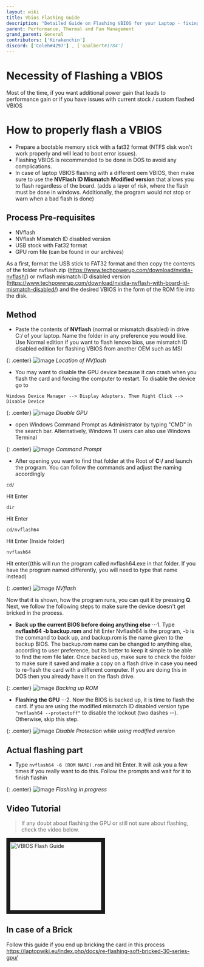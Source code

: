 ```yaml
---
layout: wiki
title: Vbios Flashing Guide
description: "Detailed Guide on Flashing VBIOS for your Laptop - fixing your GPU issues or increasing Performance"
parent: Performance, Thermal and Fan Management
grand_parent: General
contributors: ['Kirakenchin']
discord: ['Coleh#4297'] , ['aaalbert#1784'] 
---
```


# Necessity of Flashing a VBIOS

Most of the time, if you want additional power gain that leads to performance gain or if you have issues with current stock / custom flashed VBIOS

# How to properly flash a VBIOS

- Prepare a bootable memory stick with a fat32 format (NTFS disk won't work properly and will lead to boot error issues).
- Flashing VBIOS is recommended to be done in DOS to avoid any complications.
- In case of laptop VBIOS flashing with a different oem VBIOS, then make sure to use the **NVFlash ID Mismatch Modified version** that allows you to flash regardless of the board. (adds a layer of risk, where the flash must be done in windows. Additionally, the program would not stop or warn when a bad flash is done)

## Process Pre-requisites

- NVflash
- NVflash Mismatch ID disabled version
- USB stock with Fat32 format
- GPU rom file (can be found in our archives)

As a first, format the USB stick to FAT32 format and then copy the contents of the folder nvflash.zip (https://www.techpowerup.com/download/nvidia-nvflash/) or nvflash mismatch ID disabled version (https://www.techpowerup.com/download/nvidia-nvflash-with-board-id-mismatch-disabled/) and the desired VBIOS in the form of the ROM file into the disk.

## Method

- Paste the contents of **NVflash** (normal or mismatch disabled) in drive C:/ of your laptop. Name the folder in any preference you would like. Use Normal edition if you want to flash lenovo bios, use mismatch ID disabled edition for flashing VBIOS from another OEM such as MSI

{: .center}
![image](https://laptopwiki.eu/wp-content/uploads/2022/08/image-12.png)
*Location of NVflash*

- You may want to disable the GPU device because it can crash when you flash the card and forcing the computer to restart. To disable the device go to

`Windows Device Manager --> Display Adapters. Then Right Click --> Disable Device`

{: .center}
![image](https://laptopwiki.eu/wp-content/uploads/2022/08/image-13.png)
*Disable GPU*

- open Windows Command Prompt as Administrator by typing "CMD" in the search bar. Alternatively, Windows 11 users can also use Windows Terminal

{: .center}
![image](https://laptopwiki.eu/wp-content/uploads/2022/08/image-14.png)
*Command Prompt*

- After opening you want to find that folder at the Root of **C:/** and launch the program. You can follow the commands and adjust the naming accordingly

```
cd/
```

Hit Enter

```
dir
```

Hit Enter

```
cd/nvflash64
```

Hit Enter (Inside folder)

```
nvflash64
```

Hit enter((this will run the program called nvflash64.exe in that folder. If you have the program named differently, you will need to type that name instead)

{: .center}
![image](https://laptopwiki.eu/wp-content/uploads/2022/08/image-15.png)
*NVflash*

Now that it is shown, how the program runs, you can quit it by pressing **Q**. Next, we follow the following steps to make sure the device doesn't get bricked in the process.

- **Back up the current BIOS before doing anything else**
⋅⋅⋅1. Type **nvflash64 -b backup.rom** and hit Enter
Nvflash64 is the program, -b is the command to back up, and backup.rom is the name given to the backup BIOS. The backup.rom name can be changed to anything else, according to user preference, but its better to keep it simple to be able to find the rom file later. Once backed up, make sure to check the folder to make sure it saved and make a copy on a flash drive in case you need to re-flash the card with a different computer. If you are doing this in DOS then you already have it on the flash drive.

{: .center}
![image](https://laptopwiki.eu/wp-content/uploads/2022/08/image-19.png)
*Backing up ROM*

- **Flashing the GPU**
⋅⋅⋅2. Now the BIOS is backed up, it is time to flash the card. If you are using the modified mismatch ID disabled version type `"nvflash64 --protectoff"` to disable the lockout (two dashes --). Otherwise, skip this step.


{: .center}
![image](https://laptopwiki.eu/wp-content/uploads/2022/08/image-20.png)
*Disable Protection while using modified version*

## Actual flashing part
- Type `nvflash64 -6 (ROM NAME).rom` and hit Enter. 
It will ask you a few times if you really want to do this. Follow the prompts and wait for it to finish flashin

{: .center}
![image](https://laptopwiki.eu/wp-content/uploads/2022/08/image-21.png)
*Flashing in progress*

## Video Tutorial
> If any doubt about flashing the GPU or still not sure about flashing, check the video below.

<a href="http://www.youtube.com/watch?feature=player_embedded&v=ihTNBLoprDQ
" target="_blank"><img src="http://img.youtube.com/vi/ihTNBLoprDQ/0.jpg" 
alt="VBIOS Flash Guide" width="240" height="180" border="10" /></a>

## In case of a Brick 
Follow this guide if you end up bricking the card in this process
https://laptopwiki.eu/index.php/docs/re-flashing-soft-bricked-30-series-gpu/
